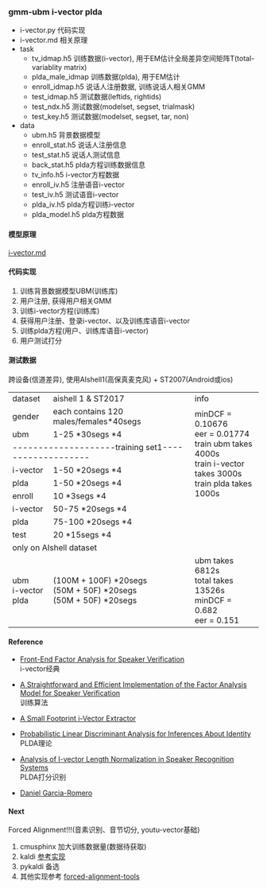 ### gmm-ubm i-vector plda

- i-vector.py 代码实现
- i-vector.md 相关原理
- task 
    + tv_idmap.h5 训练数据(i-vector), 用于EM估计全局差异空间矩阵T(total-variablity matrix)
    + plda_male_idmap 训练数据(plda), 用于EM估计
    + enroll_idmap.h5 说话人注册数据, 训练说话人相关GMM
    + test_idmap.h5 测试数据(leftids, rightids)
    + test_ndx.h5 测试数据(modelset, segset, trialmask)
    + test_key.h5 测试数据(modelset, segset, tar, non)
- data 
    + ubm.h5 背景数据模型
    + enroll_stat.h5 说话人注册信息
    + test_stat.h5 说话人测试信息
    + back_stat.h5 plda方程训练数据信息
    + tv_info.h5 i-vector方程数据
    + enroll_iv.h5 注册语音i-vector
    + test_iv.h5 测试语音i-vector
    + plda_iv.h5 plda方程训练i-vector
    + plda_model.h5 plda方程数据

#### 模型原理
[i-vector.md](i-vector.md)

#### 代码实现
1. 训练背景数据模型UBM(训练库)
2. 用户注册, 获得用户相关GMM
3. 训练i-vector方程(训练库)
4. 获得用户注册、登录i-vector、以及训练库语音i-vector
5. 训练plda方程(用户、训练库语音i-vector)
6. 用户测试打分

#### 测试数据
跨设备(信道差异), 使用AIshell1(高保真麦克风) + ST2007(Android或ios)  

<table>
    <tr>
        <td>dataset</td>
        <td >aishell 1 & ST2017</td>
        <td >info</td>
    </tr>
    <tr>
        <td>gender</td>
        <td>each contains 120 males/females*40segs</td>
        <td rowspan="6">
            minDCF = 0.10676 <br>
            eer = 0.01774 <br>
            train ubm takes 4000s <br>
            train i-vector takes 3000s <br>
            train plda takes 1000s <br>
        </td>
    </tr> 
    <tr>
        <td>ubm</td>
        <td>1-25 *30segs *4</td>
    </tr>
    <tr>
        <td colspan="2">--------------------training set1-------------------</td>
    </tr>
    <tr>
        <td>i-vector</td>
        <td>1-50 *20segs *4</td>
    </tr>
    <tr>
        <td>plda</td>
        <td>1-50 *20segs *4</td>
    </tr>
    <tr>
        <td>enroll</td>
        <td>10 *3segs *4</td>
    </tr>
    <tr>
        <td>i-vector</td>
        <td>50-75 *20segs *4</td>
        <td rowspan="3"></td>
    </tr>
    <tr>
        <td>plda</td>
        <td>75-100 *20segs *4</td>
    </tr>
    <tr>
        <td>test</td>
        <td>20 *15segs *4</td>
    </tr>
    <tr>
        <td colspan="3">only on AIshell dataset</td>
    </tr>
    <tr>
        <td>
            ubm <br>
            i-vector <br>
            plda   <br>
        </td>
        <td>
            (100M + 100F) *20segs <br>
            (50M + 50F) *20segs  <br>
            (50M + 50F) *20segs <br>
        </td>
        <td>
            ubm takes 6812s <br>
            total takes 13526s <br>
            minDCF = 0.682 <br>
            eer = 0.151
        </td>
    </tr>

</table>

#### Reference 
- [Front-End Factor Analysis for Speaker Verification](https://wiki.inf.ed.ac.uk/twiki/pub/CSTR/ListenSemester2201112/dehak-aslp11-front_end_fa.pdf)    
i-vector经典

- [A Straightforward and Efficient Implementation of the Factor Analysis Model for Speaker Verification](http://mistral.univ-avignon.fr/doc/publis/07_Interspeech_Matrouf.pdf)    
训练算法

- [A Small Footprint i-Vector Extractor](https://www.isca-speech.org/archive/odyssey_2012/papers/od12_001.pdf)   

- [Probabilistic Linear Discriminant Analysis for Inferences About Identity](https://wiki.inf.ed.ac.uk/twiki/pub/CSTR/ListenSemester2201112/prince-iccv07-plda.pdf)  
PLDA理论

- [Analysis of I-vector Length Normalization in Speaker Recognition Systems](https://isca-speech.org/archive/archive_papers/interspeech_2011/i11_0249.pdf)  
PLDA打分识别

- [Daniel Garcia-Romero]()  

#### Next
Forced Alignment!!!(音素识别、音节切分, youtu-vector基础)  

1. cmusphinx 加大训练数据量(数据待获取)
2. kaldi [参考实现](https://www.eleanorchodroff.com/tutorial/kaldi/forced-alignment.html)
3. pykaldi 备选
4. 其他实现参考 [forced-alignment-tools](https://github.com/pettarin/forced-alignment-tools)
